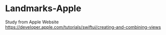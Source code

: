 # Landmarks-Apple
Study from Apple Website https://developer.apple.com/tutorials/swiftui/creating-and-combining-views
